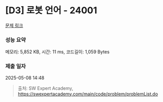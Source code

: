 # [D3] 로봇 언어 - 24001 

[문제 링크](https://swexpertacademy.com/main/code/problem/problemDetail.do?contestProbId=AZVqPrHaAy_HBIOy) 

### 성능 요약

메모리: 5,852 KB, 시간: 11 ms, 코드길이: 1,059 Bytes

### 제출 일자

2025-05-08 14:48



> 출처: SW Expert Academy, https://swexpertacademy.com/main/code/problem/problemList.do